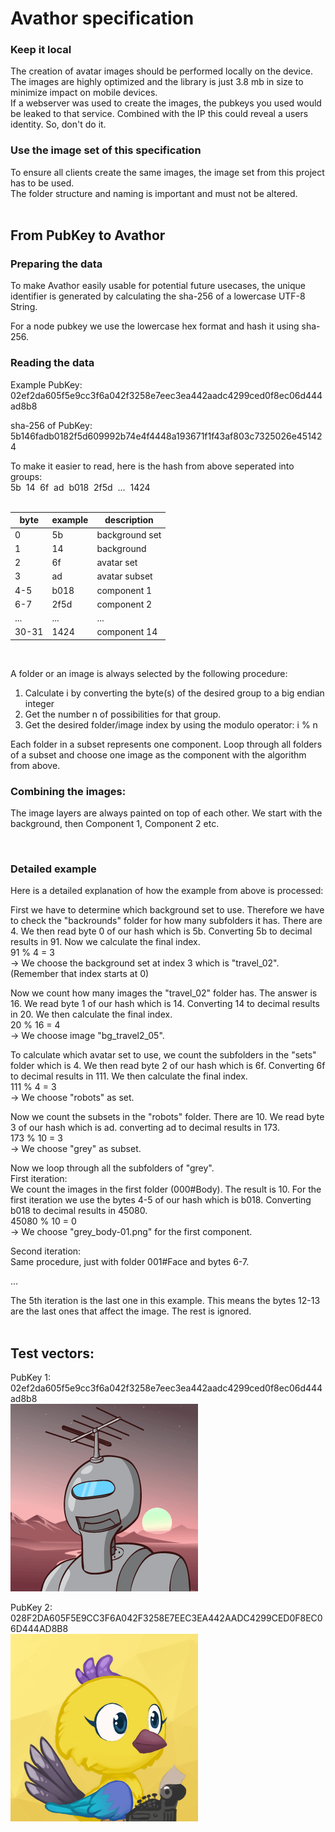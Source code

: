 # Avathor specification

### Keep it local
The creation of avatar images should be performed locally on the device.<br>
The images are highly optimized and the library is just 3.8 mb in size to minimize impact on mobile devices.<br>
If a webserver was used to create the images, the pubkeys you used would be leaked to that service. Combined with the IP this could reveal a users identity. So, don't do it.

### Use the image set of this specification
To ensure all clients create the same images, the image set from this project has to be used.<br> 
The folder structure and naming is important and must not be altered.
<br><br>

## From PubKey to Avathor

### Preparing the data
To make Avathor easily usable for potential future usecases, the unique identifier is generated by calculating the sha-256 of a lowercase UTF-8 String.

For a node pubkey we use the lowercase hex format and hash it using sha-256.

### Reading the data

Example PubKey: <br>
02ef2da605f5e9cc3f6a042f3258e7eec3ea442aadc4299ced0f8ec06d444ad8b8

sha-256 of PubKey:<br>
5b146fadb0182f5d609992b74e4f4448a193671f1f43af803c7325026e451424
<br>

To make it easier to read, here is the hash from above seperated into groups: <br>
5b&nbsp;&nbsp;14&nbsp;&nbsp;6f&nbsp;&nbsp;ad&nbsp;&nbsp;b018&nbsp;&nbsp;2f5d&nbsp;&nbsp;...&nbsp;&nbsp;1424 <br><br>

byte    |example    |description 
---     |---        |---        
0       |5b         |background set 
1       |14         |background 
2       |6f         |avatar set 
3       |ad         |avatar subset
4-5     |b018       |component 1
6-7     |2f5d       |component 2
...     |...        |...
30-31   |1424       |component 14 

<br>

A folder or an image is always selected by the following procedure:<br>
1. Calculate i by converting the byte(s) of the desired group to a big endian integer
2. Get the number n of possibilities for that group.
3. Get the desired folder/image index by using the modulo operator: i % n

Each folder in a subset represents one component.
Loop through all folders of a subset and choose one image as the component with the algorithm from above.

### Combining the images: 
The image layers are always painted on top of each other. We start with the background, then Component 1, Component 2 etc.

<br>

### Detailed example
Here is a detailed explanation of how the example from above is processed:

First we have to determine which background set to use.
Therefore we have to check the "backrounds" folder for how many subfolders it has.
There are 4.
We then read byte 0 of our hash which is 5b. Converting 5b to decimal results in 91.
Now we calculate the final index.<br>
91 % 4 = 3 <br>
-> We choose the background set at index 3 which is "travel_02". (Remember that index starts at 0) <br>

Now we count how many images the "travel_02" folder has. The answer is 16.
We read byte 1 of our hash which is 14. Converting 14 to decimal results in 20.
We then calculate the final index.<br>
20 % 16 = 4 <br>
-> We choose image "bg_travel2_05".

To calculate which avatar set to use, we count the subfolders in the "sets" folder which is 4.
We then read byte 2 of our hash which is 6f. Converting 6f to decimal results in 111.
We then calculate the final index.<br>
111 % 4 = 3 <br>
-> We choose "robots" as set.

Now we count the subsets in the "robots" folder. There are 10.
We read byte 3 of our hash which is ad. converting ad to decimal results in 173. <br>
173 % 10 = 3 <br>
-> We choose "grey" as subset.

Now we loop through all the subfolders of "grey".<br>
First iteration:<br>
We count the images in the first folder (000#Body). The result is 10.
For the first iteration we use the bytes 4-5 of our hash which is b018. Converting b018 to decimal results in 45080.<br>
45080 % 10 = 0 <br>
-> We choose "grey_body-01.png" for the first component.

Second iteration:<br>
Same procedure, just with folder 001#Face and bytes 6-7.

...

The 5th iteration is the last one in this example.
This means the bytes 12-13 are the last ones that affect the image.
The rest is ignored.
<br><br>



## Test vectors:

PubKey 1: <br>
02ef2da605f5e9cc3f6a042f3258e7eec3ea442aadc4299ced0f8ec06d444ad8b8<br>
![](testvectors/Avathor_Test_Vector_1.png)


PubKey 2: <br>
028F2DA605F5E9CC3F6A042F3258E7EEC3EA442AADC4299CED0F8EC06D444AD8B8<br>
![](testvectors/Avathor_Test_Vector_2.png)